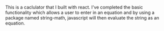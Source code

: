 This is a caclulator that I built with react. I've completed the basic functionality which allows a user to enter in an equation and by using a package named string-math, javascript will then evaluate the string as an equation. 
